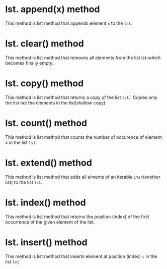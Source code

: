 # lst. append(x) method
This method is list method that appends element `x` to the `lst`.
# lst. clear() method
This method is list method that removes all elements from the list lst-which becomes finally empty.
# lst. copy() method
This method is list method that returns a copy of the list `lst`.` Copies only the list not the elements in the list(shallow copy)
# lst. count() method
This method is list method that counts the number of occurence of element x in the list `lst`.
# lst. extend() method
This method is list method that adds all elments of an iterable `iter`(another list) to the list `lst`.
# lst. index() method
This method is list method that returns the position (index) of the first occurrence of the given element of the list.
# lst. insert() method
This method is list method that inserts element at position (index) `i` in the list `lst`.

